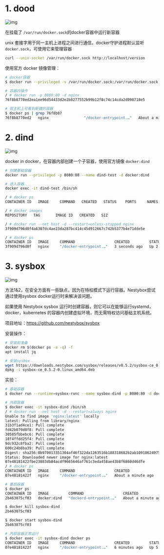 # 1. dood

![img](https://cdn.jsdelivr.net/gh/elihe2011/bedgraph@master/docker/docker-dood.png) 

在挂载了 `/var/run/docker.sock`的docker容器中运行新容器

unix 套接字用于同一主机上进程之间进行通信，docker守护进程默认监听 `docker.sock`，可使用它来管理容器

```bash
curl --unix-socket /var/run/docker.sock http://localhost/version
```

使用官方 docker 镜像管理：

```bash
# docker容器
$ docker run --privileged -v /var/run/docker.sock:/var/run/docker.sock -it docker

# 容器内操作
/ # docker run -p 8080:80 -d nginx
76f8b8770ed2ea1ee96d54433d2e2b8277552b99b12f8c74c14cda2d090718e5    

# 宿主机上可看到新建的容器
$ docker ps | grep 76f8b87
76f8b8770ed2   nginx                "/docker-entrypoint.…"   About a minute ago   Up About a minute   0.0.0.0:8080->80/tcp, :::8080->80/tcp
```



# 2. dind

![img](https://cdn.jsdelivr.net/gh/elihe2011/bedgraph@master/docker/docker-dind.png) 

docker in docker，在容器内部创建一个子容器，使用官方镜像 `docker:dind`

```bash
# 创建基础容器
docker run --privileged -p 8080:80 --name dind-test -d docker:dind

# 进入容器
docker exec -it dind-test /bin/sh

/ # docker ps
CONTAINER ID   IMAGE     COMMAND   CREATED   STATUS    PORTS     NAMES

/ # docker images
REPOSITORY   TAG       IMAGE ID   CREATED   SIZ

/ # docker run --net host -d --restart=unless-stopped nginx
3f909d796d0f4a6307dc4ae23da287bc414c45d912667c742b5377b4e71dde5e

/ # docker ps
CONTAINER ID   IMAGE     COMMAND                  CREATED         STATUS         PORTS     NAMES
3f909d796d0f   nginx     "/docker-entrypoint.…"   3 seconds ago   Up 2 seconds             thirsty_tu

```



# 3. sysbox

![img](https://cdn.jsdelivr.net/gh/elihe2011/bedgraph@master/docker/docker-sysbox.png) 

方法1&2，在安全方面有一些缺点，因为在特权模式下运行容器。Nestybox尝试通过使用sysbox docker运行时来解决该问题。

如果使用 Nestybox sysbox 运行时创建容器，则它可以在能够运行systemd，docker，kubernetes 的容器内创建虚拟环境，而无需特权访问基础主机系统。

项目地址：https://github.com/nestybox/sysbox

安装操作：

```bash
# 安装前准备
docker rm $(docker ps -a -q) -f
apt install jq

# 安装sysbox
wget https://downloads.nestybox.com/sysbox/releases/v0.5.2/sysbox-ce_0.5.2-0.linux_amd64.deb
dpkg -i sysbox-ce_0.5.2-0.linux_amd64.deb
```

实验：

```bash
# 基础容器
$ docker run --runtime=sysbox-runc --name sysbox-dind -p 8080:80 -d docker:dind

# 内部容器
$ docker exec -it sysbox-dind /bin/sh
/ # docker run --net host -d --restart=always nginx
Unable to find image 'nginx:latest' locally
latest: Pulling from library/nginx
31b3f1ad4ce1: Pull complete
fd42b079d0f8: Pull complete
30585fbbebc6: Pull complete
18f4ffdd25f4: Pull complete
9dc932c8fba2: Pull complete
600c24b8ba39: Pull complete
Digest: sha256:0b970013351304af46f322da1263516b188318682b2ab1091862497591189ff1
Status: Downloaded newer image for nginx:latest
07e48181422fbe23083db84acdf9665646af761c3eda458ae43b8f6860d46dfe
/ # docker ps
CONTAINER ID   IMAGE     COMMAND                  CREATED              STATUS          PORTS     NAMES
07e48181422f   nginx     "/docker-entrypoint.…"   About a minute ago   Up 46 seconds             loving_mclean

# 重启容器
$ docker ps
CONTAINER ID   IMAGE         COMMAND                  CREATED              STATUS              PORTS           NAMES
2b463075cf03   docker:dind   "dockerd-entrypoint.…"   About a minute ago   Up About a minute   2375-2376/tcp, 0.0.0.0:8080->80/tcp, :::8080->80/tcp   sysbox-dind

$ docker kill sysbox-dind
2b463075cf03

$ docker start sysbox-dind
2b463075cf03

# 内部容器正常运行
$ docker exec -it sysbox-dind docker ps
CONTAINER ID   IMAGE     COMMAND                  CREATED         STATUS         PORTS     NAMES
07e48181422f   nginx     "/docker-entrypoint.…"   6 minutes ago   Up 5 minutes             loving_mclean
```





 

